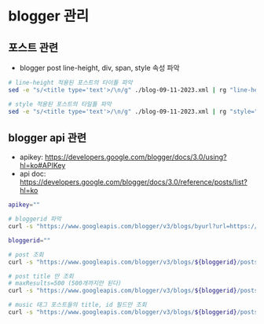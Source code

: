 # blogger 관리

## 포스트 관련

- blogger post line-height, div, span, style 속성 파악

```bash
# line-height 적용된 포스트의 타이틀 파악
sed -e "s/<title type='text'>/\n/g" ./blog-09-11-2023.xml | rg "line-height" | sed -e "s/<\/title>.*//g"

# style 적용된 포스트의 타일틀 파악
sed -e "s/<title type='text'>/\n/g" ./blog-09-11-2023.xml | rg "style=" | sed -e "s/<\/title>.*//g"
```

## blogger api 관련

- apikey: <https://developers.google.com/blogger/docs/3.0/using?hl=ko#APIKey>
- api doc: <https://developers.google.com/blogger/docs/3.0/reference/posts/list?hl=ko>

```bash
apikey=""

# bloggerid 파악
curl -s "https://www.googleapis.com/blogger/v3/blogs/byurl?url=https://yoonbh2714.blogspot.com&key=${apikey}"

bloggerid=""

# post 조회
curl -s "https://www.googleapis.com/blogger/v3/blogs/${bloggerid}/posts?key=${apikey}"

# post title 만 조회
# maxResults=500 (500개까지만 된다)
curl -s "https://www.googleapis.com/blogger/v3/blogs/${bloggerid}/posts?key=${apikey}&maxResults=500" | jq ".items[].title"

# music 태그 포스트들의 title, id 필드만 조회
curl -s "https://www.googleapis.com/blogger/v3/blogs/${bloggerid}/posts?key=${apikey}&labels=music&maxResults=500" | jq '.items[] | "\(.title) --> \(.id)"'
```

